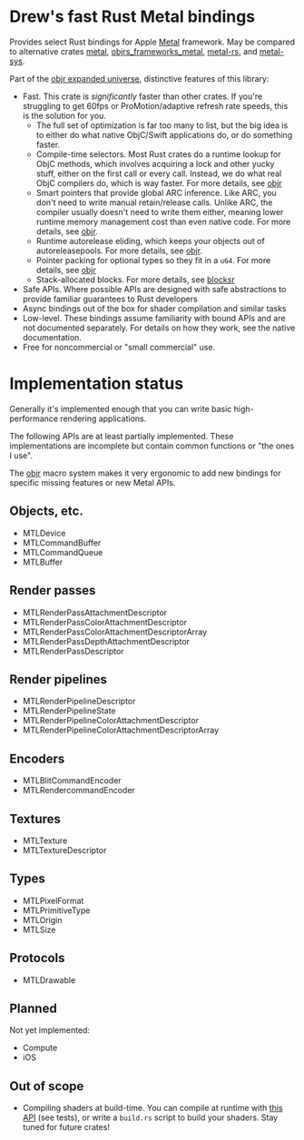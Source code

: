 # Drew's fast Rust Metal bindings

Provides select Rust bindings for Apple [Metal](https://developer.apple.com/metal/) framework.  May be compared to alternative crates [metal](https://crates.io/crates/metal), [objrs_frameworks_metal](https://crates.io/crates/objrs_frameworks_metal),
[metal-rs](https://crates.io/crates/metal-rs), and [metal-sys](https://crates.io/crates/metal-sys).

Part of the [objr expanded universe](https://github.com/drewcrawford/objr#objr-expanded-universe), distinctive features of this library:

* Fast.  This crate is *significantly* faster than other crates.  If you're struggling to get 60fps or ProMotion/adaptive refresh rate speeds, this
  is the solution for you.
    * The full set of optimization is far too many to list, but the big idea is to either do what native ObjC/Swift applications do, or do something faster.
    * Compile-time selectors.  Most Rust crates do a runtime lookup for ObjC methods, which involves acquiring a lock and other yucky stuff, either on the first call or every call.  Instead, we do what real ObjC compilers do, which is way faster.  For more details, see [objr](https://github.com/drewcrawford/objr)
    * Smart pointers that provide global ARC inference.  Like ARC, you don't need to write manual retain/release calls.  Unlike ARC, the compiler
      usually doesn't need to write them either, meaning lower runtime memory management cost than even native code.  For more details, see [objr](https://github.com/drewcrawford/objr).
    * Runtime autorelease eliding, which keeps your objects out of autoreleasepools.  For more details, see [objr](https://github.com/drewcrawford/objr).
    * Pointer packing for optional types so they fit in a `u64`.  For more details, see [objr](https://github.com/drewcrawford/objr)
    * Stack-allocated blocks.  For more details, see [blocksr](https://github.com/drewcrawford/blocksr)
* Safe APIs.  Where possible APIs are designed with safe abstractions to provide familiar guarantees to Rust developers
* Async bindings out of the box for shader compilation and similar tasks
* Low-level.  These bindings assume familiarity with bound APIs and are not documented separately.  For details on how they work, see the native documentation.
* Free for noncommercial or "small commercial" use.

# Implementation status
Generally it's implemented enough that you can write basic high-performance rendering applications.

The following APIs are at least partially implemented.  These implementations are incomplete but contain common functions or "the ones I use".

The [objr](https://github.com/drewcrawford/objr) macro system makes it very ergonomic to add new bindings for specific missing features
or new Metal APIs.

## Objects, etc.
* MTLDevice
* MTLCommandBuffer
* MTLCommandQueue
* MTLBuffer

## Render passes
* MTLRenderPassAttachmentDescriptor
* MTLRenderPassColorAttachmentDescriptor
* MTLRenderPassColorAttachmentDescriptorArray
* MTLRenderPassDepthAttachmentDescriptor
* MTLRenderPassDescriptor

## Render pipelines
* MTLRenderPipelineDescriptor
* MTLRenderPipelineState
* MTLRenderPipelineColorAttachmentDescriptor
* MTLRenderPipelineColorAttachmentDescriptorArray

## Encoders
* MTLBlitCommandEncoder
* MTLRendercommandEncoder

## Textures
* MTLTexture
* MTLTextureDescriptor

## Types
* MTLPixelFormat
* MTLPrimitiveType
* MTLOrigin
* MTLSize

## Protocols
* MTLDrawable

## Planned

Not yet implemented:
* Compute
* iOS

## Out of scope

* Compiling shaders at build-time. You can compile at runtime with [this API](https://developer.apple.com/documentation/metal/mtldevice/1433431-makelibrary) (see tests), or write a `build.rs` script to build your shaders.
  Stay tuned for future crates!